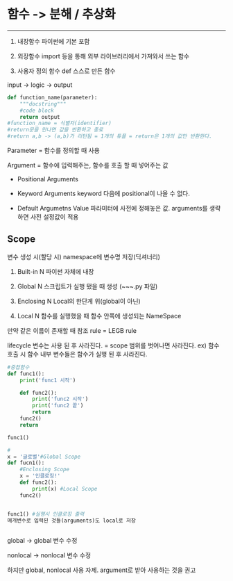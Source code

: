 # 함수 -> 분해 / 추상화

---

1. 내장함수
   파이썬에 기본 포함

2. 외장함수
   import 등을 통해 외부 라이브러리에서 가져와서 쓰는 함수

3. 사용자 정의 함수
   def 스스로 만든 함수

input -> logic -> output

```python
def function_name(parameter):
    """docstring"""
    #code block
    return output
#function_name = 식별자(identifier)
#return문을 만나면 값을 반환하고 종료
#return a,b -> (a,b)가 리턴됨 = 1개의 튜플 = return은 1개의 값만 반환한다.
```

Parameter = 함수를 정의할 때 사용

Argument = 함수에 입력해주는, 함수를 호출 할 때 넣어주는 값

- Positional Arguments

- Keyword Arguments
  keyword 다음에 positional이 나올 수 없다.

- Default Argumetns Value
  파라미터에 사전에 정해놓은 값.  arguments를 생략하면 사전 설정값이 적용

## Scope

변수 생성 시(할당 시) namespace에 변수명 저장(딕셔너리)

1. Built-in N
   파이썬 자체에 내장

2. Global N
   스크립트가 실행 됐을 때 생성 (~~~.py 파일)

3. Enclosing N
   Local의 한단계 위(global이 아닌)

4. Local N
   함수를 실행했을 때 함수 안쪽에 생성되는 NameSpace

만약 같은 이름이 존재할 때 참조 rule = LEGB rule

lifecycle 변수는 사용 된 후 사라진다. = scope 범위를 벗어나면 사라진다.
ex) 함수 호출 시 함수 내부 변수들은 함수가 실행 된 후 사라진다.

```python
#중첩함수
def func1():
    print('func1 시작')

    def func2():
        print('func2 시작')
        print('func2 끝')
        return
    func2()
    return

func1()

#
x = '글로벌'#Global Scope
def fucn1():
    #Enclosing Scope
    x = '인클로징!'
    def func2():
        print(x) #Local Scope
    func2()


func1() #실행시 인클로징 출력
매개변수로 입력된 것들(arguments)도 local로 저장



```

global -> global 변수 수정

nonlocal -> nonlocal 변수 수정

하지만 global, nonlocal 사용 자제. argument로 받아 사용하는 것을 권고


